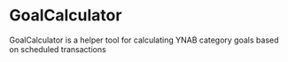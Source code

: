 # GoalCalculator

GoalCalculator is a helper tool for calculating YNAB category goals based on scheduled transactions
